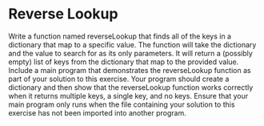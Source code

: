 # Reverse Lookup
Write a function named reverseLookup that finds all of the keys in a dictionary that map to a specific value. The function will take the dictionary and the value to search for as its only parameters. It will return a (possibly empty) list of keys from the dictionary that map to the provided value. Include a main program that demonstrates the reverseLookup function as part of your solution to this exercise. Your program should create a dictionary and then show that the reverseLookup function works correctly when it returns multiple keys, a single key, and no keys. Ensure that your main program only runs when the file containing your solution to this exercise has not been imported into another program.
